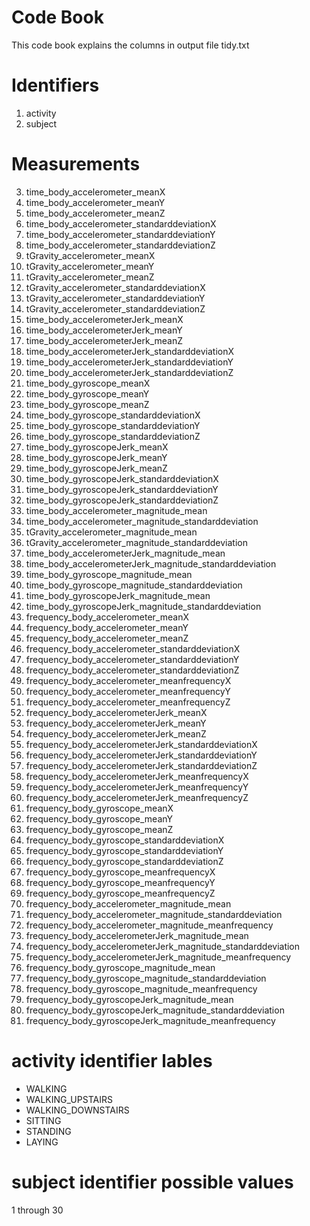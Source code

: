 
# Code Book

This code book explains the columns in output file tidy.txt

# Identifiers

1. activity
2. subject

# Measurements

3. time_body_accelerometer_meanX
4. time_body_accelerometer_meanY
5. time_body_accelerometer_meanZ
6. time_body_accelerometer_standarddeviationX
7. time_body_accelerometer_standarddeviationY
8. time_body_accelerometer_standarddeviationZ
9. tGravity_accelerometer_meanX
10. tGravity_accelerometer_meanY
11. tGravity_accelerometer_meanZ
12. tGravity_accelerometer_standarddeviationX
13. tGravity_accelerometer_standarddeviationY
14. tGravity_accelerometer_standarddeviationZ
15. time_body_accelerometerJerk_meanX
16. time_body_accelerometerJerk_meanY
17. time_body_accelerometerJerk_meanZ
18. time_body_accelerometerJerk_standarddeviationX
19. time_body_accelerometerJerk_standarddeviationY
20. time_body_accelerometerJerk_standarddeviationZ
21. time_body_gyroscope_meanX
22. time_body_gyroscope_meanY
23. time_body_gyroscope_meanZ
24. time_body_gyroscope_standarddeviationX
25. time_body_gyroscope_standarddeviationY
26. time_body_gyroscope_standarddeviationZ
27. time_body_gyroscopeJerk_meanX
28. time_body_gyroscopeJerk_meanY
29. time_body_gyroscopeJerk_meanZ
30. time_body_gyroscopeJerk_standarddeviationX
31. time_body_gyroscopeJerk_standarddeviationY
32. time_body_gyroscopeJerk_standarddeviationZ
33. time_body_accelerometer_magnitude_mean
34. time_body_accelerometer_magnitude_standarddeviation
35. tGravity_accelerometer_magnitude_mean
36. tGravity_accelerometer_magnitude_standarddeviation
37. time_body_accelerometerJerk_magnitude_mean
38. time_body_accelerometerJerk_magnitude_standarddeviation
39. time_body_gyroscope_magnitude_mean
40. time_body_gyroscope_magnitude_standarddeviation
41. time_body_gyroscopeJerk_magnitude_mean
42. time_body_gyroscopeJerk_magnitude_standarddeviation
43. frequency_body_accelerometer_meanX
44. frequency_body_accelerometer_meanY
45. frequency_body_accelerometer_meanZ
46. frequency_body_accelerometer_standarddeviationX
47. frequency_body_accelerometer_standarddeviationY
48. frequency_body_accelerometer_standarddeviationZ
49. frequency_body_accelerometer_meanfrequencyX
50. frequency_body_accelerometer_meanfrequencyY
51. frequency_body_accelerometer_meanfrequencyZ
52. frequency_body_accelerometerJerk_meanX
53. frequency_body_accelerometerJerk_meanY
54. frequency_body_accelerometerJerk_meanZ
55. frequency_body_accelerometerJerk_standarddeviationX
56. frequency_body_accelerometerJerk_standarddeviationY
57. frequency_body_accelerometerJerk_standarddeviationZ
58. frequency_body_accelerometerJerk_meanfrequencyX
59. frequency_body_accelerometerJerk_meanfrequencyY
60. frequency_body_accelerometerJerk_meanfrequencyZ
61. frequency_body_gyroscope_meanX
62. frequency_body_gyroscope_meanY
63. frequency_body_gyroscope_meanZ
64. frequency_body_gyroscope_standarddeviationX
65. frequency_body_gyroscope_standarddeviationY
66. frequency_body_gyroscope_standarddeviationZ
67. frequency_body_gyroscope_meanfrequencyX
68. frequency_body_gyroscope_meanfrequencyY
69. frequency_body_gyroscope_meanfrequencyZ
70. frequency_body_accelerometer_magnitude_mean
71. frequency_body_accelerometer_magnitude_standarddeviation
72. frequency_body_accelerometer_magnitude_meanfrequency
73. frequency_body_accelerometerJerk_magnitude_mean
74. frequency_body_accelerometerJerk_magnitude_standarddeviation
75. frequency_body_accelerometerJerk_magnitude_meanfrequency
76. frequency_body_gyroscope_magnitude_mean
77. frequency_body_gyroscope_magnitude_standarddeviation
78. frequency_body_gyroscope_magnitude_meanfrequency
79. frequency_body_gyroscopeJerk_magnitude_mean
80. frequency_body_gyroscopeJerk_magnitude_standarddeviation
81. frequency_body_gyroscopeJerk_magnitude_meanfrequency

# activity identifier lables

* WALKING
* WALKING_UPSTAIRS
* WALKING_DOWNSTAIRS
* SITTING
* STANDING
* LAYING

# subject identifier possible values

1 through 30













































































































































































































































































































































































































































































































































































































































































































































































































































































































































































































































































































































































































































































































































































































































































































































































































































































































































































































































































































































































































































































































































































































































































































































































































































































































































































































































































































































































































































































































































































































































































































































































































































































































































































































































































































































































































































































































































































































































































































































































































































































































































































































































































































































































































































































































































































































































































































































































































































































































































































































































































































































































































































































































































































































































































































































































































































































































































































































































































































































































































































































































































































































































































































































































































































































































































































































































































































































































































































































































































































































































































































































































































































































































































































































































































































































































































































































































































































































































































































































































































































































































































































































































































































































































































































































































































































































































































































































































































































































































































































































































































































































































































































































































































































































































































































































































































































































































































































































































































































































































































































































































































































































































































































































































































































































































































































































































































































































































































































































































































































































































































































































































































































































































































































































































































































































































































































































































































































































































































































































































































































































































































































































































































































































































































































































































































































































































































































































































































































































































































































































































































































































































































































































































































































































































































































































































































































































































































































































































































































































































































































































































































































































































































































































































































































































































































































































































































































































































































































































































































































































































































































































































































































































































































































































































































































































































































































































































































































































































































































































































































































































































































































































































































































































































































































































































































































































































































































































































































































































































































































